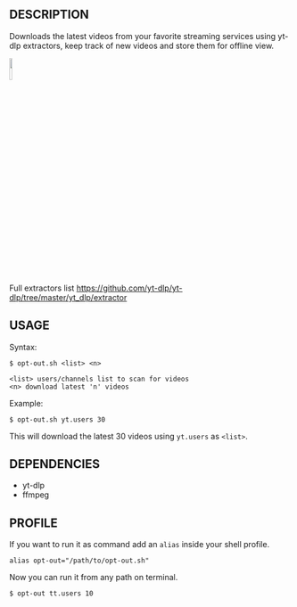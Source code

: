 ## DESCRIPTION
Downloads the latest videos from your favorite streaming services using yt-dlp extractors, keep track of new videos and store them for offline view.

<img src="https://i.ibb.co/X2LF9kV/proxy-image.png" width=10% height=10%>

Full extractors list https://github.com/yt-dlp/yt-dlp/tree/master/yt_dlp/extractor

## USAGE
Syntax:

`$ opt-out.sh <list> <n>`

```
<list> users/channels list to scan for videos
<n> download latest 'n' videos
```` 
Example:

`$ opt-out.sh yt.users 30`

This will download the latest 30 videos using `yt.users` as `<list>`.

## DEPENDENCIES
* yt-dlp
* ffmpeg

## PROFILE
If you want to run it as command add an `alias` inside your shell profile.

`alias opt-out="/path/to/opt-out.sh"`

Now you can run it from any path on terminal.

`$ opt-out tt.users 10`
